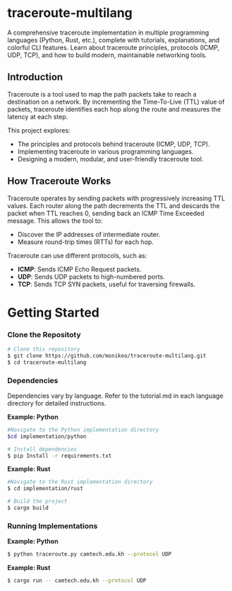 # traceroute-multilang
A comprehensive traceroute implementation in multiple programming languages (Python, Rust, etc.), complete with tutorials, explanations, and colorful CLI features. Learn about traceroute principles, protocols (ICMP, UDP, TCP), and how to build modern, maintainable networking tools.

## Introduction

Traceroute is a tool used to map the path packets take to reach a destination on a network. By incrementing the Time-To-Live (TTL) value of packets, traceroute identifies each hop along the route and measures the latency at each step.

This project explores:
- The principles and protocols behind traceroute (ICMP, UDP, TCP).
- Implementing traceroute in various programming languages.
- Designing a modern, modular, and user-friendly traceroute tool.

## How Traceroute Works

Traceroute operates by sending packets with progressively increasing TTL values. Each router along the path decrements the TTL and descards the packet when TTL reaches 0, sending back an ICMP Time Exceeded message. This allows the tool to:
- Discover the IP addresses of intermediate router.
- Measure round-trip times (RTTs) for each hop.

Traceroute can use different protocols, such as:
- **ICMP**: Sends ICMP Echo Request packets.
- **UDP**: Sends UDP packets to high-numbered ports.
- **TCP**: Sends TCP SYN packets, useful for traversing firewalls.


# Getting Started

### Clone the Repositoty

```bash
# Clone this repository
$ git clone https://github.com/monikeo/traceroute-multilang.git
$ cd traceroute-multilang
```

### Dependencies

Dependencies vary by language. Refer to the tutorial.md in each language
directory for detailed instructions.

**Example: Python**
```bash
#Navigate to the Python implementation directory
$cd implementation/python

# Install dependencies
$ pip Install -r requirements.txt
```

**Example: Rust**
```bash
#Navigate to the Rust implementation directory
$ cd implementation/rust

# Build the project
$ cargo build
```

### Running Implementations

**Example: Python**
```bash
$ python traceroute.py camtech.edu.kh --protocol UDP
```

**Example: Rust**
```bash
$ cargo run -- camtech.edu.kh --protocol UDP
```


